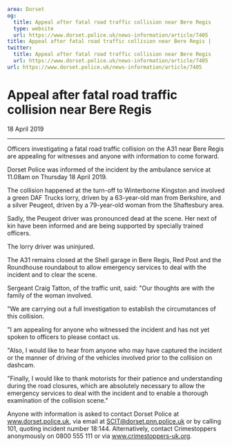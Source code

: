 ```yaml
area: Dorset
og:
  title: Appeal after fatal road traffic collision near Bere Regis
  type: website
  url: https://www.dorset.police.uk/news-information/article/7405
title: Appeal after fatal road traffic collision near Bere Regis |
twitter:
  title: Appeal after fatal road traffic collision near Bere Regis
  url: https://www.dorset.police.uk/news-information/article/7405
url: https://www.dorset.police.uk/news-information/article/7405
```

# Appeal after fatal road traffic collision near Bere Regis

18 April 2019

* * *

Officers investigating a fatal road traffic collision on the A31 near Bere Regis are appealing for witnesses and anyone with information to come forward.

Dorset Police was informed of the incident by the ambulance service at 11.08am on Thursday 18 April 2019.

The collision happened at the turn-off to Winterborne Kingston and involved a green DAF Trucks lorry, driven by a 63-year-old man from Berkshire, and a silver Peugeot, driven by a 79-year-old woman from the Shaftesbury area.

Sadly, the Peugeot driver was pronounced dead at the scene. Her next of kin have been informed and are being supported by specially trained officers.

The lorry driver was uninjured.

The A31 remains closed at the Shell garage in Bere Regis, Red Post and the Roundhouse roundabout to allow emergency services to deal with the incident and to clear the scene.

Sergeant Craig Tatton, of the traffic unit, said: "Our thoughts are with the family of the woman involved.

"We are carrying out a full investigation to establish the circumstances of this collision.

"I am appealing for anyone who witnessed the incident and has not yet spoken to officers to please contact us.

"Also, I would like to hear from anyone who may have captured the incident or the manner of driving of the vehicles involved prior to the collision on dashcam.

"Finally, I would like to thank motorists for their patience and understanding during the road closures, which are absolutely necessary to allow the emergency services to deal with the incident and to enable a thorough examination of the collision scene."

Anyone with information is asked to contact Dorset Police at www.dorset.police.uk, via email at SCIT@dorset.pnn.police.uk or by calling 101, quoting incident number 18:144. Alternatively, contact Crimestoppers anonymously on 0800 555 111 or via www.crimestoppers-uk.org.
